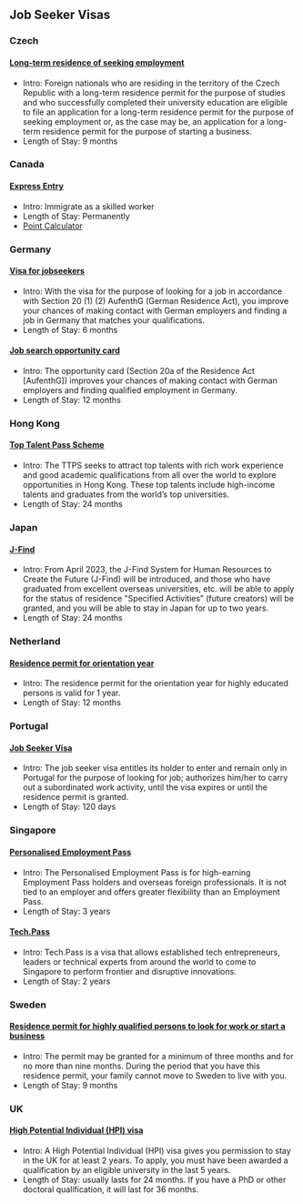 ## Job Seeker Visas

### Czech

#### [Long-term residence of seeking employment](https://www.mvcr.cz/mvcren/article/third-country-nationals-long-term-residence.aspx?q=Y2hudW09NA%3d%3d)

- Intro: Foreign nationals who are residing in the territory of the Czech Republic with a long-term residence permit for the purpose of studies and who successfully completed their university education are eligible to file an application for a long-term residence permit for the purpose of seeking employment or, as the case may be, an application for a long-term residence permit for the purpose of starting a business.
- Length of Stay: 9 months

### Canada

#### [Express Entry](https://www.canada.ca/en/immigration-refugees-citizenship/services/immigrate-canada/express-entry.html) 

- Intro: Immigrate as a skilled worker
- Length of Stay: Permanently
- [Point Calculator](https://www.canada.ca/en/immigration-refugees-citizenship/services/come-canada-tool-immigration-express-entry.html) 

### Germany

#### [Visa for jobseekers](https://www.make-it-in-germany.com/en/visa-residence/types/jobseekers)

- Intro: With the visa for the purpose of looking for a job in accordance with Section 20 (1) (2) AufenthG (German Residence Act), you improve your chances of making contact with German employers and finding a job in Germany that matches your qualifications. 
- Length of Stay: 6 months

#### [Job search opportunity card](https://www.make-it-in-germany.com/en/visa-residence/types/job-search-opportunity-card)

- Intro: The opportunity card (Section 20a of the Residence Act [AufenthG]) improves your chances of making contact with German employers and finding qualified employment in Germany. 
- Length of Stay: 12 months

### Hong Kong

#### [Top Talent Pass Scheme](https://www.immd.gov.hk/eng/services/visas/TTPS.html)

- Intro: The TTPS seeks to attract top talents with rich work experience and good academic qualifications from all over the world to explore opportunities in Hong Kong. These top talents include high-income talents and graduates from the world’s top universities.
- Length of Stay: 24 months

### Japan

#### [J-Find](https://www.moj.go.jp/isa/applications/status/designatedactivities51.html)

- Intro: From April 2023, the J-Find System for Human Resources to Create the Future (J-Find) will be introduced, and those who have graduated from excellent overseas universities, etc. will be able to apply for the status of residence "Specified Activities” (future creators) will be granted, and you will be able to stay in Japan for up to two years.
- Length of Stay: 24 months

### Netherland

#### [Residence permit for orientation year](https://ind.nl/en/residence-permits/work/residence-permit-for-orientation-year)

- Intro: The residence permit for the orientation year for highly educated persons is valid for 1 year. 
- Length of Stay: 12 months

### Portugal

#### [Job Seeker Visa](https://vistos.mne.gov.pt/en/national-visas/necessary-documentation/job-seeker-visa)

- Intro: The job seeker visa entitles its holder to enter and remain only in Portugal for the purpose of looking for job; authorizes him/her to carry out a subordinated work activity, until the visa expires or until the residence permit is granted.
- Length of Stay: 120 days

### Singapore

#### [Personalised Employment Pass](https://www.mom.gov.sg/passes-and-permits/personalised-employment-pass)

- Intro: The Personalised Employment Pass is for high-earning Employment Pass holders and overseas foreign professionals. It is not tied to an employer and offers greater flexibility than an Employment Pass.
- Length of Stay: 3 years

#### [Tech.Pass](https://www.edb.gov.sg/en/how-we-help/incentives-and-schemes/tech-pass.html)

- Intro: Tech.Pass is a visa that allows established tech entrepreneurs, leaders or technical experts from around the world to come to Singapore to perform frontier and disruptive innovations.
- Length of Stay: 2 years

### Sweden

#### [Residence permit for highly qualified persons to look for work or start a business](https://www.migrationsverket.se/English/Private-individuals/Working-in-Sweden/Look-for-work-or-start-a-business.html)

- Intro: The permit may be granted for a minimum of three months and for no more than nine months. During the period that you have this residence permit, your family cannot move to Sweden to live with you.
- Length of Stay: 9 months

### UK

#### [High Potential Individual (HPI) visa](https://www.gov.uk/high-potential-individual-visa)

- Intro: A High Potential Individual (HPI) visa gives you permission to stay in the UK for at least 2 years. To apply, you must have been awarded a qualification by an eligible university in the last 5 years.
- Length of Stay: usually lasts for 24 months. If you have a PhD or other doctoral qualification, it will last for 36 months.
